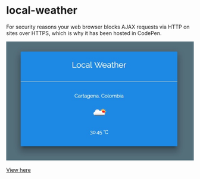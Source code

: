 # local-weather

For security reasons your web browser blocks AJAX requests via HTTP on sites over HTTPS, which is why it has been hosted in CodePen.

![alt](https://github.com/christiandbf/local-weather/blob/master/sample.jpg)

[View here](http://codepen.io/christiandbf/full/ybErXG/)
